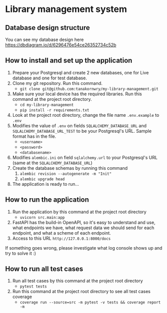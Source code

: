 # Library management system

## Database design structure
You can see my database design here https://dbdiagram.io/d/6296476e54ce26352734c52b

## How to install and set up the application
1. Prepare your Postgresql and create 2 new databases, one for Live database and one for test database.
2. Clone my git repository. Run this command.
    - `git clone git@github.com:tanakornwry/my-library-management.git`
3. Make sure your local device has the required libraries. Run this command at the project root directory.
    - `cd my-library-management`
    - `pip install -r requirements.txt`
4. Look at the project root directory, change the file name `.env.example` to `.env`
5. Modifies the value of `.env` on fields `SQLALCHEMY_DATABASE_URL` and `SQLALCHEMY_DATABASE_URL_TEST` to be your Postgresql's URL. Sample format has in the file.
    - `<username>`
    - `<password>`
    - `<databasename>`
6. Modifies `alembic.ini` on field `sqlalchemy.url` to your Postgresql's URL (same at the `SQLALCHEMY_DATABASE_URL`)
7. Create the database schemas by running this command 
    1. `alembic revision --autogenerate -m "Init"`
    2. `alembic upgrade head`
8. The application is ready to run...


## How to run the application
1. Run the application by this command at the project root directory
    - `uvicorn src.main:app`
2. FastAPI has the build-in OpenAPI, so it's easy to understand and use, what endpoints we have, what request data we should send for each endpoint, and what a scheme of each endpoint.
3. Access to this URL `http://127.0.0.1:8000/docs` 

If something goes wrong, please investigate what log console shows up and try to solve it :)


## How to run all test cases
1. Run all test cases by this command at the project root directory
    - `pytest tests`
2. Run this command at the project root directory to see all test cases coverage
    - `coverage run --source=src -m pytest -v tests && coverage report -m`
